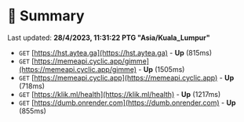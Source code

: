 # 📖 Summary
Last updated: **28/4/2023, 11:31:22 PTG "Asia/Kuala_Lumpur"**

- `GET` [https://hst.aytea.ga](https://hst.aytea.ga) - **Up** (815ms)
- `GET` [https://memeapi.cyclic.app/gimme](https://memeapi.cyclic.app/gimme) - **Up** (1505ms)
- `GET` [https://memeapi.cyclic.app](https://memeapi.cyclic.app) - **Up** (718ms)
- `GET` [https://klik.ml/health](https://klik.ml/health) - **Up** (1217ms)
- `GET` [https://dumb.onrender.com](https://dumb.onrender.com) - **Up** (855ms)
